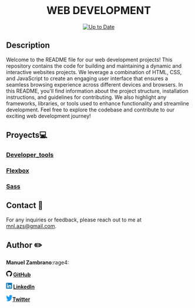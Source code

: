 <div align="center">
<br> <!-- Línea vacía --><br> <!-- Línea vacía --><br> <!-- Línea vacía --><br>

# WEB DEVELOPMENT
[![Up to Date](https://github.com/ikatyang/emoji-cheat-sheet/workflows/Up%20to%20Date/badge.svg)](https://github.com/ikatyang/emoji-cheat-sheet/actions?query=workflow%3A%22Up+to+Date%22)
  </div>
<div align="left"> 

  ## Description

  Welcome to the README file for our web development projects! This repository contains the code for building and maintaining a dynamic and interactive websites projects. We leverage a combination of HTML, CSS, and JavaScript to create an engaging user interface that ensures a seamless browsing experience across different devices and browsers. In this README, you'll find information about the project structure, installation instructions, and guidelines for contributing. We also highlight any frameworks, libraries, or tools used to enhance functionality and streamline development. Feel free to explore the codebase and contribute to our exciting web development journey!
 </div>


## Proyects:computer:

  ### [Developer_tools](./developer_tools)
  ### [Flexbox](./flexbox)
  ### [Sass](./sass_scss)

## Contact :postbox:	
For any inquiries or feedback, please reach out to me at mnl.azs@gmail.com.

## Author :pencil2:
 **Manuel Zambrano**:rage4:

<b> <img src="images/githublogo.png" alt="GitHub" width="16" height="16"> [GitHub](https://github.com/mnlazs)</b>

<b> <img src="images/640px-LinkedIn_logo_initials.png" alt="Texto alternativo" width="16" height="16"> [LinkedIn](https://www.linkedin.com/in/manuelalejandrozambrano/)</b>

<b> <img src="images/download.png" alt="Twitter" width="17" height="17">[Twitter](https://twitter.com/mlejandroz/) </b>
 
